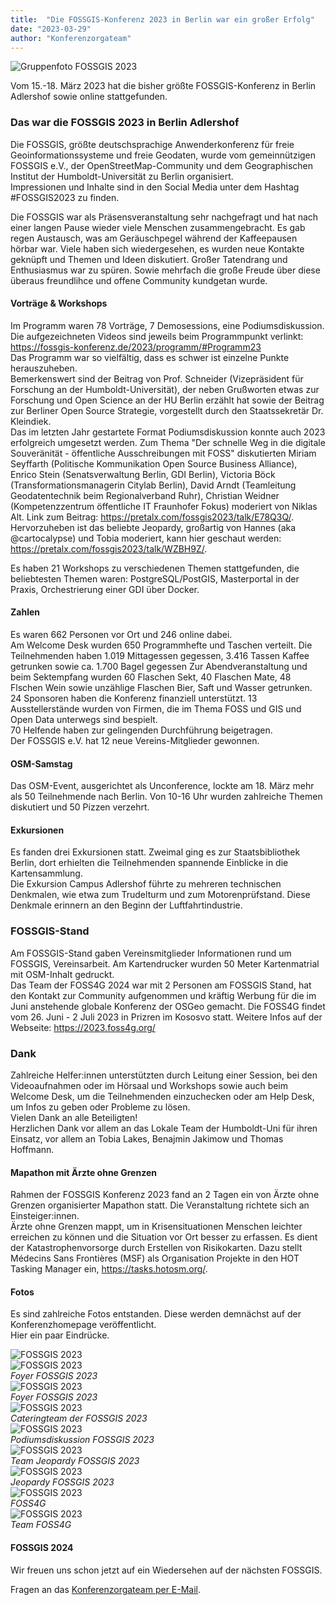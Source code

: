 ```yaml
---
title:  "Die FOSSGIS-Konferenz 2023 in Berlin war ein großer Erfolg"
date: "2023-03-29"
author: "Konferenzorgateam"
---
```


![Gruppenfoto FOSSGIS 2023](/news/images/2023-03-16_FOSSGIS2023_Gruppenbild_mitLogos.png "Gruppenfoto FOSSGIS 2023") 

Vom 15.-18. März 2023 hat die bisher größte FOSSGIS-Konferenz in Berlin Adlershof sowie online stattgefunden.   

### Das war die FOSSGIS 2023 in Berlin Adlershof
Die FOSSGIS, größte deutschsprachige Anwenderkonferenz für freie Geoinformationssysteme und freie Geodaten, wurde vom gemeinnützigen FOSSGIS e.V., der OpenStreetMap-Community und dem Geographischen Institut der Humboldt-Universität zu Berlin organisiert.   
Impressionen und Inhalte sind in den Social Media unter dem Hashtag #FOSSGIS2023 zu finden.

Die FOSSGIS war als Präsensveranstaltung sehr nachgefragt und hat nach einer langen Pause wieder viele Menschen zusammengebracht. Es gab regen Austausch, was am Geräuschpegel während der Kaffeepausen hörbar war. Viele haben sich wiedergesehen, es wurden neue Kontakte geknüpft und Themen und Ideen diskutiert. Großer Tatendrang und Enthusiasmus war zu spüren. Sowie mehrfach die große Freude über diese überaus freundlihce und offene Community kundgetan wurde. 

#### Vorträge & Workshops
Im Programm waren 78 Vorträge, 7 Demosessions, eine Podiumsdiskussion.    
Die aufgezeichneten Videos sind jeweils beim Programmpunkt verlinkt: https://fossgis-konferenz.de/2023/programm/#Programm23   
Das Programm war so vielfältig, dass es schwer ist einzelne Punkte herauszuheben.   
Bemerkenswert sind der Beitrag von Prof. Schneider (Vizepräsident für Forschung an der Humboldt-Universität), der neben Grußworten etwas zur Forschung und Open Science an der HU Berlin erzählt hat sowie der Beitrag zur Berliner Open Source Strategie, vorgestellt durch den Staatssekretär Dr. Kleindiek.   
Das im letzten Jahr gestartete Format Podiumsdiskussion konnte auch 2023 erfolgreich umgesetzt werden. Zum Thema "Der schnelle Weg in die digitale Souveränität - öffentliche Ausschreibungen mit FOSS" diskutierten Miriam Seyffarth (Politische Kommunikation Open Source Business Alliance), Enrico Stein (Senatsverwaltung Berlin, GDI Berlin), Victoria Böck (Transformationsmanagerin Citylab Berlin), David Arndt (Teamleitung Geodatentechnik beim Regionalverband Ruhr), Christian Weidner (Kompetenzzentrum öffentliche IT Fraunhofer Fokus) moderiert von Niklas Alt. Link zum Beitrag: https://pretalx.com/fossgis2023/talk/E78Q3Q/.   
Hervorzuheben ist das beliebte Jeopardy, großartig von Hannes (aka @cartocalypse) und Tobia moderiert, kann hier geschaut werden: https://pretalx.com/fossgis2023/talk/WZBH9Z/.
 
Es haben 21 Workshops zu verschiedenen Themen stattgefunden, die beliebtesten Themen waren: PostgreSQL/PostGIS, Masterportal in der Praxis, Orchestrierung einer GDI über Docker.

#### Zahlen
Es waren 662 Personen vor Ort und 246 online dabei.   
Am Welcome Desk wurden 650 Programmhefte und Taschen verteilt. Die Teilnehmenden haben 1.019 Mittagessen gegessen, 3.416 Tassen Kaffee getrunken sowie ca. 1.700 Bagel gegessen
Zur Abendveranstaltung und beim Sektempfang wurden 60 Flaschen Sekt, 40 Flaschen Mate, 48 Flschen Wein sowie unzählige Flaschen Bier, Saft und Wasser getrunken.   
24 Sponsoren haben die Konferenz finanziell unterstützt. 13 Ausstellerstände wurden von Firmen, die im Thema FOSS und GIS und Open Data unterwegs sind bespielt.   
70 Helfende haben zur gelingenden Durchführung beigetragen.   
Der FOSSGIS e.V. hat 12 neue Vereins-Mitglieder gewonnen.

#### OSM-Samstag
Das OSM-Event, ausgerichtet als Unconference, lockte am 18. März mehr als 50 Teilnehmende nach Berlin. Von 10-16 Uhr wurden zahlreiche Themen diskutiert und 50 Pizzen verzehrt. 


#### Exkursionen 
Es fanden drei Exkursionen statt. Zweimal ging es zur Staatsbibliothek Berlin, dort erhielten die Teilnehmenden spannende Einblicke in die Kartensammlung.    
Die Exkursion Campus Adlershof führte zu mehreren technischen Denkmalen, wie etwa zum Trudelturm und zum Motorenprüfstand. Diese Denkmale erinnern an den Beginn der Luftfahrtindustrie. 

### FOSSGIS-Stand
Am FOSSGIS-Stand gaben Vereinsmitglieder Informationen rund um FOSSGIS, Vereinsarbeit. Am Kartendrucker wurden 50 Meter Kartenmatrial mit OSM-Inhalt gedruckt.   
Das Team der FOSS4G 2024 war mit 2 Personen am FOSSGIS Stand, hat den Kontakt zur Community aufgenommen und kräftig Werbung für die im Juni anstehende globale Konferenz der OSGeo gemacht. Die FOSS4G findet vom 26. Juni - 2 Juli 2023 in Prizren im Kososvo statt. Weitere Infos auf der Webseite: https://2023.foss4g.org/

### Dank
Zahlreiche Helfer:innen unterstützten durch Leitung einer Session, bei den Videoaufnahmen oder im Hörsaal und Workshops sowie auch beim Welcome Desk, um die Teilnehmenden einzuchecken oder am Help Desk, um Infos zu geben oder Probleme zu lösen.   
Vielen Dank an alle Beteiligten!   
Herzlichen Dank vor allem an das Lokale Team der Humboldt-Uni für ihren Einsatz, vor allem an Tobia Lakes, Benajmin Jakimow und Thomas Hoffmann. 

#### Mapathon mit Ärzte ohne Grenzen 
Rahmen der FOSSGIS Konferenz 2023 fand an 2 Tagen ein von Ärzte ohne Grenzen organisierter Mapathon statt. Die Veranstaltung richtete sich an Einsteiger:innen.    
Ärzte ohne Grenzen mappt, um in Krisensituationen Menschen leichter erreichen zu können und die Situation vor Ort besser zu erfassen.
Es dient der Katastrophenvorsorge durch Erstellen von Risikokarten.
Dazu stellt Médecins Sans Frontières (MSF) als Organisation Projekte in den HOT Tasking Manager ein, https://tasks.hotosm.org/.   



#### Fotos
Es sind zahlreiche Fotos entstanden. Diese werden demnächst auf der Konferenzhomepage veröffentlicht.    
Hier ein paar Eindrücke.

![FOSSGIS 2023](/news/images/2023-03-18_FOSSGIS_2023_Banner_01.JPG "FOSSGIS 2023")   
![FOSSGIS 2023](/news/images/2023-03-17_FOSSGIS_2023_Foyer_06.JPG "Foyer FOSSGIS 2023")   
*Foyer FOSSGIS 2023*   
![FOSSGIS 2023](/news/images/2023-03-17_FOSSGIS_2023_Foyer_07.JPG "Foyer FOSSGIS 2023")   
*Foyer FOSSGIS 2023*   
![FOSSGIS 2023](/news/images/2023-03-17_FOSSGIS_2023_GerdansCafé_Cateringteam_01.JPG "Cateringteam der FOSSGIS 2023")   
*Cateringteam der FOSSGIS 2023*   
![FOSSGIS 2023](/news/images/2023-03-16_FOSSGIS_2023_Hörsaal_Podiumsdiskussion.jpg "Podiumsdiskussion FOSSGIS 2023")   
*Podiumsdiskussion FOSSGIS 2023*   
![FOSSGIS 2023](/news/images/2023-03-17_FOSSGIS-2023_Hörsaal_Jeopardyteam.jpg "Jeopardy FOSSGIS 2023")   
*Team Jeopardy FOSSGIS 2023*   
![FOSSGIS 2023](/news/images/2023-03-17_FOSSGIS_2023_Hörsaal_Jeopardy_02.JPG "Jeopardy FOSSGIS 2023")   
*Jeopardy FOSSGIS 2023*    
![FOSSGIS 2023](/news/images/2023-03-17_FOSSGIS_2023_FOSS4G_01.JPG "Team FOSS4G FOSSGIS 2023")   
*FOSS4G*   
![FOSSGIS 2023](/news/images/2023-03-17_FOSSGIS_2023_Team_FOSS4G.jpg "Team FOSS4G FOSSGIS 2023")   
*Team FOSS4G*

#### FOSSGIS 2024
Wir freuen uns schon jetzt auf ein Wiedersehen auf der nächsten FOSSGIS. 



Fragen an das [Konferenzorgateam per E-Mail](konferenz-orga@fossgis.de).


